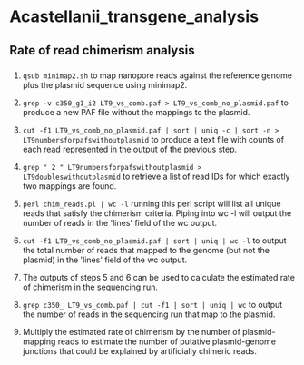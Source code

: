 # Acastellanii_transgene_analysis

## Rate of read chimerism analysis

### 

1. `qsub minimap2.sh` to map nanopore reads against the reference genome plus the plasmid sequence using minimap2. 

2. `grep -v c350_g1_i2 LT9_vs_comb.paf > LT9_vs_comb_no_plasmid.paf` to produce a new PAF file without the mappings to the plasmid. 

3. `cut -f1 LT9_vs_comb_no_plasmid.paf | sort | uniq -c | sort -n > LT9numbersforpafswithoutplasmid` to produce a text file with counts of each read represented in the output of the previous step.

4. `grep " 2 " LT9numbersforpafswithoutplasmid > LT9doubleswithoutplasmid` to retrieve a list of read IDs for which exactly two mappings are found.
   
5. `perl chim_reads.pl | wc -l` running this perl script will list all unique reads that satisfy the chimerism criteria. Piping into wc -l will output the number of reads in the 'lines' field of the wc output.

6. `cut -f1 LT9_vs_comb_no_plasmid.paf | sort | uniq | wc -l` to output the total number of reads that mapped to the genome (but not the plasmid) in the 'lines' field of the wc output.

7. The outputs of steps 5 and 6 can be used to calculate the estimated rate of chimerism in the sequencing run.

8. `grep c350_ LT9_vs_comb.paf | cut -f1 | sort | uniq | wc` to output the number of reads in the sequencing run that map to the plasmid.

9. Multiply the estimated rate of chimerism by the number of plasmid-mapping reads to estimate the number of putative plasmid-genome junctions that could be explained by artificially chimeric reads.

## 
